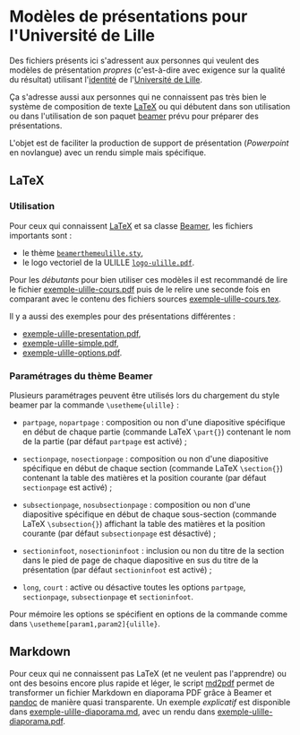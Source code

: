 # Modèles de présentations pour l'Université de Lille

Des fichiers présents ici s'adressent aux personnes qui veulent des
modèles de présentation *propres* (c'est-à-dire avec exigence sur la
qualité du résultat) utilisant
l'[identité](https://identite.univ-lille.fr) de l'[Université de
Lille](http://www.univ-lille.fr).

Ça s'adresse aussi aux personnes qui ne connaissent pas très bien le système
de composition de texte [LaTeX](https://www.latex-project.org) ou qui débutent
dans son utilisation ou dans l'utilisation de son paquet
[beamer](https://github.com/josephwright/beamer) prévu pour préparer des
présentations.

L'objet est de faciliter la production de support de présentation
(*Powerpoint* en novlangue) avec un rendu simple mais spécifique.

## LaTeX

### Utilisation

Pour ceux qui connaissent [LaTeX](http://www.latex-project.org) et sa
classe [Beamer](https://github.com/josephwright/beamer), les fichiers
importants sont :

- le thème [`beamerthemeulille.sty`](etc/beamerthemeulille.sty),
- le logo vectoriel de la ULILLE [`logo-ulille.pdf`](img/logo-ulille.pdf).

Pour les *débutants* pour bien utiliser ces modèles il est recommandé
de lire le fichier [exemple-ulille-cours.pdf](exemple-ulille-cours.pdf) puis
de le relire une seconde fois en comparant avec le contenu des
fichiers sources [exemple-ulille-cours.tex](exemple-ulille-cours.tex).

Il y a aussi des exemples pour des présentations différentes :

- [exemple-ulille-presentation.pdf](exemple-ulille-presentation.pdf),
- [exemple-ulille-simple.pdf](exemple-ulille-exemple.pdf),
- [exemple-ulille-options.pdf](exemple-ulille-options.pdf).

### Paramétrages du thème Beamer

Plusieurs paramétrages peuvent être utilisés lors du chargement du
style beamer par la commande `\usetheme{ulille}` :

- `partpage`, `nopartpage` : composition ou non d'une diapositive
  spécifique en début de chaque partie (commande LaTeX `\part{}`)
  contenant le nom de la partie (par défaut `partpage` est activé) ;

- `sectionpage`, `nosectionpage` : composition ou non d'une
  diapositive spécifique en début de chaque section (commande LaTeX
  `\section{}`) contenant la table des matières et la position
  courante (par défaut `sectionpage` est activé) ;

- `subsectionpage`, `nosubsectionpage` : composition ou non d'une
  diapositive spécifique en début de chaque sous-section (commande
  LaTeX `\subsection{}`) affichant la table des matières et la
  position courante (par défaut `subsectionpage` est désactivé) ;

- `sectioninfoot`, `nosectioninfoot` : inclusion ou non du titre de la
  section dans le pied de page de chaque diapositive en sus du titre
  de la présentation (par défaut `sectioninfoot` est activé) ;

- `long`, `court` : active ou désactive toutes les options `partpage`,
  `sectionpage`, `subsectionpage` et `sectioninfoot`.
 
Pour mémoire les options se spécifient en options de la commande comme
dans `\usetheme[param1,param2]{ulille}`.

 
## Markdown

Pour ceux qui ne connaissent pas LaTeX (et ne veulent pas l'apprendre)
ou ont des besoins encore plus rapide et léger, le script
[md2pdf](bin/md2pdf) permet de transformer un fichier Markdown
en diaporama PDF grâce à Beamer et [pandoc](https://pandoc.org) de
manière quasi transparente. Un exemple *explicatif* est disponible
dans [exemple-ulille-diaporama.md](exemple-ulille-diaporama.md), avec un
rendu dans [exemple-ulille-diaporama.pdf](exemple-ulille-diaporama.pdf).
